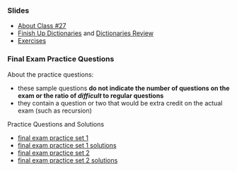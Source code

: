 <a name="class27"></a>

###  Slides

* [About Class #27](classes/27/meta.html)
* [Finish Up Dictionaries](classes/26/dictionaries.html) and [Dictionaries Review](classes/27/dictionaries.html)
* [Exercises](classes/27/exercises.html)

<!--

* Review Materials from Class 25: [Exceptions](classes/25/exceptions.html), [Review Tuples](classes/25/tuples.html), [Reviewing Iteration and Mutability](classes/25/list_iteration_mutability_review.html), and [List Comprehensions](classes/25/list_comprehensions.html)

-->

###  Final Exam Practice Questions

About the practice questions:

* these sample questions __do not indicate the number of questions on the exam or the ratio of _difficult_ to regular questions__
* they contain a question or two that would be extra credit on the actual exam (such as recursion)

Practice Questions and Solutions

* [final exam practice set 1](resources/handouts/final/final_practice_questions_set_1.pdf)
* [final exam practice set 1 solutions](resources/handouts/final/final_practice_questions_set_1_solutions.pdf)
* [final exam practice set 2](resources/handouts/final/final_practice_questions_set_2.pdf)
* [final exam practice set 2 solutions](resources/handouts/final/final_practice_questions_set_2_solutions.pdf)
